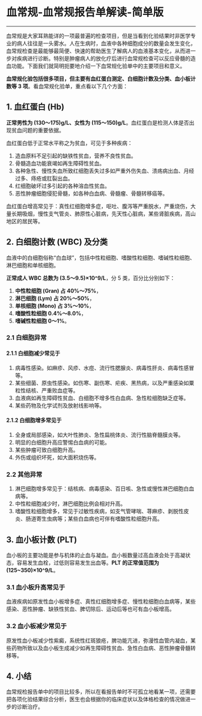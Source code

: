 # 血常规-血常规报告单解读-简单版

---

血常规是大家耳熟能详的一项最普遍的检查项目，但是当看到化验结果时非医学专业的病人往往是一头雾水。人在生病时，血液中各种细胞成分的数量会发生变化，血常规检查是最能够最简便、快速的帮助医生了解病人的血液基本变化，从而进一步对疾病进行诊断。特别是肿瘤病人的放化疗后进行血常规检查可以反应骨髓的造血功能。下面我们就简明扼要地介绍一下血常规化验单中的主要项目和意义。

**血常规化验包括很多项目，但主要有血红蛋白测定、白细胞计数及分类、血小板计数等 3 项**。看血常规化验单，重点看以下几个方面：

## 1. 血红蛋白 (Hb)

**正常男性为 (130～175)g/L、女性为 (115～150)g/L**。血红蛋白是检测人体是否出现贫血问题的重要依据。

血红蛋白低于正常水平称之为贫血，可见于多种疾病：

1. 造血原料不足引起的缺铁性贫血，营养不良性贫血。
2. 骨髓造血功能衰竭如再生障碍性贫血。
3. 各种急性、慢性失血所致红细胞丢失过多如严重外伤失血、溃疡病出血、月经过多、痔疮或肛裂出血。
4. 红细胞破坏过多引起的各种溶血性贫血。
5. 恶性肿瘤细胞侵犯骨髓，如各种白血病、骨髓瘤、骨髓转移癌等。

血红蛋白增高常见于：真性红细胞增多症，呕吐、腹泻等严重脱水，严重烧伤，大量长期吸烟，慢性支气管炎、肺原性心脏病，先天性心脏病，某些肾脏疾病，高山地区的居民等。

## 2. 白细胞计数 (WBC) 及分类

血液中的白细胞俗称“白血球”，包括中性粒细胞、嗜酸性粒细胞、嗜碱性粒细胞、淋巴细胞和单核细胞。

**正常成人 WBC 总数为 (3.5～9.5)×10^9/L**，分 5 类，百分比分别如下：

1. **中性粒细胞 (Gran) 占 40%～75%**，
2. **淋巴细胞 (Lym) 占 20%～50%**，
3. **单核细胞 (Mono) 占 3%～10%**，
4. **嗜酸性粒细胞 0.4%～8.0%**，
5. **嗜碱性粒细胞 0～1%**。

### 2.1 白细胞异常

#### 2.1.1 白细胞减少常见于

1. 病毒性感染。如麻疹、风疹、水痘、流行性腮腺炎、病毒性肝炎、病毒性感冒等。
2. 某些细菌、原虫性感染。如伤寒、副伤寒、疟疾、黑热病，以及严重感染如粟粒性结核、严重败血症等。
3. 血液病如再生障碍性贫血、白细胞不增多性白血病、急性粒细胞缺乏症等。
4. 某些药物及化学试剂及放射线影响等。

#### 2.1.2 白细胞增多常见于

1. 全身或局部感染，如大叶性肺炎、急性扁桃体炎、流行性脑脊髓膜炎等。
2. 明显的白细胞升高应警惕白血病的可能。
3. 某些肿瘤可致白细胞升高。
4. 外伤或组织坏死，如大面积烧伤等。

### 2.2 其他异常

1. 淋巴细胞增多常见于：结核病、病毒感染、百日咳、急性或慢性淋巴细胞白血病等。
2. 中性粒细胞减少时，淋巴细胞比例会相对升高。
3. 嗜酸性粒细胞增多，常见于过敏性疾病，如支气管哮喘、荨麻疹、剥脱性皮炎、肠道寄生虫病等；某些白血病也可伴有嗜酸性粒细胞升高。

## 3. 血小板计数 (PLT)

血小板的主要功能是参与机体的止血与凝血。血小板数量过高血液会处于高凝状态，容易发生血栓，过低则容易发生出血等。**PLT 的正常值范围为 (125~350)×10^9/L**。

### 3.1 血小板升高常见于

血液疾病如原发性血小板增多症、真性红细胞增多症、慢性粒细胞白血病等，某些感染、恶性肿瘤、缺铁性贫血、脾切除后、运动后等也可有血小板增高。

### 3.2 血小板减少常见于

原发性血小板减少性紫癜，系统性红斑狼疮，脾功能亢进，弥漫性血管内凝血，某些药物所致以及血小板生成减少如再生障碍性贫血、急性白血病、恶性肿瘤骨髓转移等。

## 4. 小结

血常规检报告单中的项目比较多，所以在看报告单时不可孤立地看某一项，还需要把各项化验结果综合分析，医生也会根据你的临床症状以及体格检查的情况做进一步的诊断治疗。
